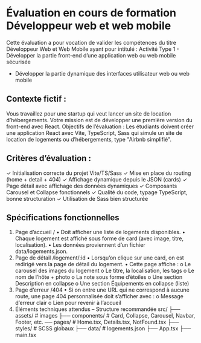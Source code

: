 # Évaluation en cours de formation Développeur web et web mobile

Cette évaluation a pour vocation de valider les compétences du titre Développeur Web et Web Mobile
ayant pour intitulé :
Activité Type 1 - Développer la partie front-end d’une application web ou web mobile sécurisée
- Développer la partie dynamique des interfaces utilisateur web ou web mobile

## Contexte fictif :

Vous travaillez pour une startup qui veut lancer un site de location d’hébergements.
Votre mission est de développer une première version du front-end avec React.
Objectifs de l’évaluation :
Les étudiants doivent créer une application React avec Vite, TypeScript, Sass qui
simule un site de location de logements ou d’hébergements, type "Airbnb simplifié".

## Critères d’évaluation :
✓ Initialisation correcte du projet Vite/TS/Sass
✓ Mise en place du routing (home + detail + 404)
✓ Affichage dynamique depuis le JSON (cards)
✓ Page détail avec affichage des données dynamiques
✓ Composants Carousel et Collapse fonctionnels
✓ Qualité du code, typage TypeScript, bonne structuration
✓ Utilisation de Sass bien structurée 

## Spécifications fonctionnelles

1. Page d’accueil /
• Doit afficher une liste de logements disponibles.
• Chaque logement est affiché sous forme de card (avec image, titre, localisation).
• Les données proviennent d’un fichier data/logements.json.
2. Page de détail /logement/:id
• Lorsqu’on clique sur une card, on est redirigé vers la page de détail du logement.
• Cette page affiche :
o Le carousel des images du logement
o Le titre, la localisation, les tags
o Le nom de l’hôte + photo
o La note sous forme d’étoiles
o Une section Description en collapse
o Une section Équipements en collapse (liste)
3. Page d’erreur /404
• Si on entre une URL qui ne correspond à aucune route, une page 404 personnalisée doit
s’afficher avec :
o Message d’erreur clair
o Lien pour revenir à l’accueil
4. Éléments techniques attendus – Structure recommandée
src/
├── assets/ # images
├── components/ # Card, Collapse, Carousel, Navbar, Footer, etc.
── pages/ # Home.tsx, Details.tsx, NotFound.tsx
├── styles/ # SCSS globaux
├── data/ # logements.json
├── App.tsx
├── main.tsx